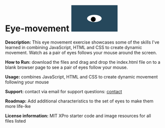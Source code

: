 # Eye-movement    <img src="oneeye.png" width=150px>
  
**Description:** This eye movement exercise showcases some of the skills I've learned in combining JavaScript, HTML and CSS to create dynamic movement. Watch as a pair of eyes follows your mouse around the screen. 

**How to Run:** download the files and drag and drop the index.html file on to a blank browser page to see a pair of eyes follow your mouse.

**Usage:** combines JavaScript, HTML and CSS to create dynamic movement following your mouse

**Support:** contact via email for support questions: <a href="mailto:rkotzin@gmail.com">contact</a>

**Roadmap:** Add additional characteristics to the set of eyes to make them more life-lke 

**License information:** MIT XPro starter code and image resources for all files listed


